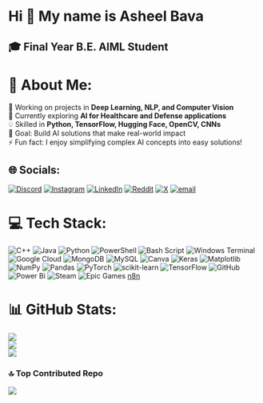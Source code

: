 Hi 👋 My name is Asheel Bava
============================

🎓 Final Year B.E. AIML Student
-------------------------------
# 💫 About Me:
🔭 Working on projects in **Deep Learning, NLP, and Computer Vision**  <br>🌱 Currently exploring **AI for Healthcare and Defense applications**  <br>💡 Skilled in **Python, TensorFlow, Hugging Face, OpenCV, CNNs**  <br>🎯 Goal: Build AI solutions that make real-world impact  <br>⚡ Fun fact: I enjoy simplifying complex AI concepts into easy solutions!  <br>


## 🌐 Socials:
[![Discord](https://img.shields.io/badge/Discord-%237289DA.svg?logo=discord&logoColor=white)](https://discord.gg/ash.eeellll) [![Instagram](https://img.shields.io/badge/Instagram-%23E4405F.svg?logo=Instagram&logoColor=white)](https://instagram.com/ash.eeellll) [![LinkedIn](https://img.shields.io/badge/LinkedIn-%230077B5.svg?logo=linkedin&logoColor=white)](https://www.linkedin.com/in/asheel-bava-fakruddien-74823427b) [![Reddit](https://img.shields.io/badge/Reddit-%23FF4500.svg?logo=Reddit&logoColor=white)](https://reddit.com/user/me_asheel) [![X](https://img.shields.io/badge/X-black.svg?logo=X&logoColor=white)](https://x.com/@Asheel61771786) [![email](https://img.shields.io/badge/Email-D14836?logo=gmail&logoColor=white)](mailto:myselfasheel@gmail.com) 

# 💻 Tech Stack:
![C++](https://img.shields.io/badge/c++-%2300599C.svg?style=for-the-badge&logo=c%2B%2B&logoColor=white) ![Java](https://img.shields.io/badge/java-%23ED8B00.svg?style=for-the-badge&logo=openjdk&logoColor=white) ![Python](https://img.shields.io/badge/python-3670A0?style=for-the-badge&logo=python&logoColor=ffdd54) ![PowerShell](https://img.shields.io/badge/PowerShell-%235391FE.svg?style=for-the-badge&logo=powershell&logoColor=white) ![Bash Script](https://img.shields.io/badge/bash_script-%23121011.svg?style=for-the-badge&logo=gnu-bash&logoColor=white) ![Windows Terminal](https://img.shields.io/badge/Windows%20Terminal-%234D4D4D.svg?style=for-the-badge&logo=windows-terminal&logoColor=white) ![Google Cloud](https://img.shields.io/badge/GoogleCloud-%234285F4.svg?style=for-the-badge&logo=google-cloud&logoColor=white) ![MongoDB](https://img.shields.io/badge/MongoDB-%234ea94b.svg?style=for-the-badge&logo=mongodb&logoColor=white) ![MySQL](https://img.shields.io/badge/mysql-4479A1.svg?style=for-the-badge&logo=mysql&logoColor=white) ![Canva](https://img.shields.io/badge/Canva-%2300C4CC.svg?style=for-the-badge&logo=Canva&logoColor=white) ![Keras](https://img.shields.io/badge/Keras-%23D00000.svg?style=for-the-badge&logo=Keras&logoColor=white) ![Matplotlib](https://img.shields.io/badge/Matplotlib-%23ffffff.svg?style=for-the-badge&logo=Matplotlib&logoColor=black) ![NumPy](https://img.shields.io/badge/numpy-%23013243.svg?style=for-the-badge&logo=numpy&logoColor=white) ![Pandas](https://img.shields.io/badge/pandas-%23150458.svg?style=for-the-badge&logo=pandas&logoColor=white) ![PyTorch](https://img.shields.io/badge/PyTorch-%23EE4C2C.svg?style=for-the-badge&logo=PyTorch&logoColor=white) ![scikit-learn](https://img.shields.io/badge/scikit--learn-%23F7931E.svg?style=for-the-badge&logo=scikit-learn&logoColor=white) ![TensorFlow](https://img.shields.io/badge/TensorFlow-%23FF6F00.svg?style=for-the-badge&logo=TensorFlow&logoColor=white) ![GitHub](https://img.shields.io/badge/github-%23121011.svg?style=for-the-badge&logo=github&logoColor=white) ![Power Bi](https://img.shields.io/badge/power_bi-F2C811?style=for-the-badge&logo=powerbi&logoColor=black) ![Steam](https://img.shields.io/badge/steam-%23000000.svg?style=for-the-badge&logo=steam&logoColor=white) ![Epic Games](https://img.shields.io/badge/epicgames-%23313131.svg?style=for-the-badge&logo=epicgames&logoColor=white) [n8n](https://n8n.io/images/n8n-logo.png)
# 📊 GitHub Stats:
![](https://github-readme-stats.vercel.app/api?username=Asheeellll&theme=dark&hide_border=true&include_all_commits=false&count_private=false)<br/>
![](https://nirzak-streak-stats.vercel.app/?user=Asheeellll&theme=dark&hide_border=true)<br/>
![](https://github-readme-stats.vercel.app/api/top-langs/?username=Asheeellll&theme=dark&hide_border=true&include_all_commits=false&count_private=false&layout=compact)

### 🔝 Top Contributed Repo
![](https://github-contributor-stats.vercel.app/api?username=Asheeellll&limit=5&theme=dark&combine_all_yearly_contributions=true)

<!-- Proudly created with GPRM ( https://gprm.itsvg.in ) -->
